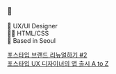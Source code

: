 ### 👋
🎨 UX/UI Designer <br>
👩‍💻 HTML/CSS <br>
📍 Based in Seoul <br>

[포스타입 브랜드 리뉴얼하기 #2](https://team.postype.com/post/6927368) <br>
[포스타입 UX 디자이너의 앱 출시 A to Z](https://team.postype.com/post/11672419)

<!--
**bbaesungjin/bbaesungjin** is a ✨ _special_ ✨ repository because its `README.md` (this file) appears on your GitHub profile.

Here are some ideas to get you started:

- 🔭 I’m currently working on ...
- 🌱 I’m currently learning ...
- 👯 I’m looking to collaborate on ...
- 🤔 I’m looking for help with ...
- 💬 Ask me about ...
- 📫 How to reach me: ...
- 😄 Pronouns: ...
- ⚡ Fun fact: ...
-->
